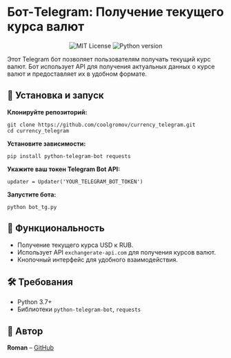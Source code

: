 # Бот-Telegram: Получение текущего курса валют

<p align="center">
  <img src="https://img.shields.io/badge/license-MIT-blue.svg" alt="MIT License" />
  <img src="https://img.shields.io/badge/python-3.7%2B-blue" alt="Python version" />
</p>

Этот Telegram бот позволяет пользователям получать текущий курс валют. Бот использует API для получения актуальных данных о курсе валют и предоставляет их в удобном формате.  

## 🚀 Установка и запуск  

**Клонируйте репозиторий:**  
   ```
   git clone https://github.com/coolgromov/currency_telegram.git  
   cd currency_telegram 
   ```

**Установите зависимости:**  
   ```
   pip install python-telegram-bot requests
   ```

**Укажите ваш токен Telegram Bot API:**  
   ```
   updater = Updater('YOUR_TELEGRAM_BOT_TOKEN')
   ```

**Запустите бота:**  
   ```
   python bot_tg.py  
   ```

## 📌 Функциональность  

- Получение текущего курса USD к RUB.  
- Использует API `exchangerate-api.com` для получения курсов валют.  
- Кнопочный интерфейс для удобного взаимодействия.  

## 🛠 Требования  

- Python 3.7+  
- Библиотеки `python-telegram-bot`, `requests`

## 📝 Автор  

**Roman** – [GitHub](https://github.com/coolgromov)
